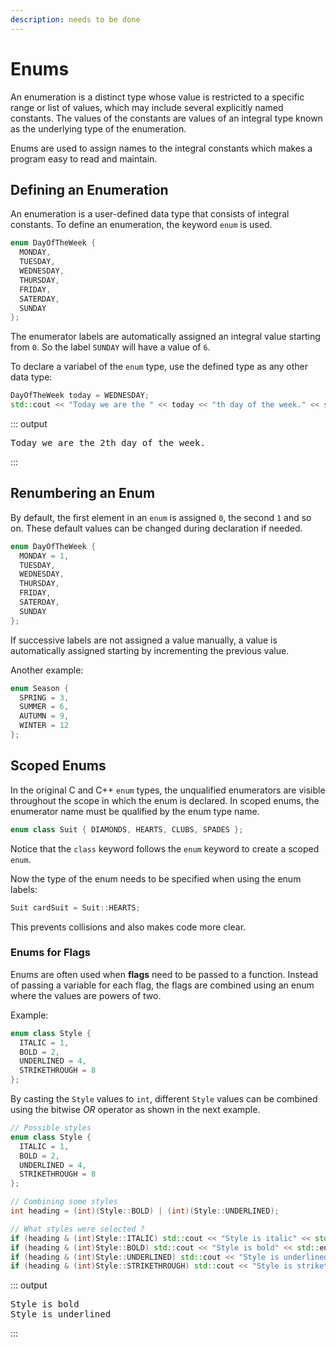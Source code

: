 ```yaml
---
description: needs to be done
---
```


# Enums

An enumeration is a distinct type whose value is restricted to a specific range or list of values, which may include several explicitly named constants. The values of the constants are values of an integral type known as the underlying type of the enumeration.

Enums are used to assign names to the integral constants which makes a program easy to read and maintain.

## Defining an Enumeration

An enumeration is a user-defined data type that consists of integral constants. To define an enumeration, the keyword `enum` is used.

```cpp
enum DayOfTheWeek {
  MONDAY,
  TUESDAY,
  WEDNESDAY,
  THURSDAY,
  FRIDAY,
  SATERDAY,
  SUNDAY
};
```

The enumerator labels are automatically assigned an integral value starting from `0`. So the label `SUNDAY` will have a value of `6`.

To declare a variabel of the `enum` type, use the defined type as any other data type:

```c++
DayOfTheWeek today = WEDNESDAY;
std::cout << "Today we are the " << today << "th day of the week." << std::endl;
```

::: output
<pre>
Today we are the 2th day of the week.
</pre>
:::

## Renumbering an Enum

By default, the first element in an `enum` is assigned `0`, the second `1` and so on. These default values can be changed during declaration if needed.

```cpp
enum DayOfTheWeek {
  MONDAY = 1,
  TUESDAY,
  WEDNESDAY,
  THURSDAY,
  FRIDAY,
  SATERDAY,
  SUNDAY
};
```

If successive labels are not assigned a value manually, a value is automatically assigned starting by incrementing the previous value.

Another example:

```cpp
enum Season {
  SPRING = 3,
  SUMMER = 6,
  AUTUMN = 9,
  WINTER = 12
};
```

## Scoped Enums

In the original C and C++ `enum` types, the unqualified enumerators are visible throughout the scope in which the enum is declared. In scoped enums, the enumerator name must be qualified by the enum type name.

```cpp
enum class Suit { DIAMONDS, HEARTS, CLUBS, SPADES };
```

Notice that the `class` keyword follows the `enum` keyword to create a scoped `enum`.

Now the type of the enum needs to be specified when using the enum labels:

```cpp
Suit cardSuit = Suit::HEARTS;
```

This prevents collisions and also makes code more clear.

### Enums for Flags

Enums are often used when **flags** need to be passed to a function. Instead of passing a variable for each flag, the flags are combined using an enum where the values are powers of two.

Example:

```cpp
enum class Style {
  ITALIC = 1,
  BOLD = 2,
  UNDERLINED = 4,
  STRIKETHROUGH = 8
};
```

By casting the `Style` values to `int`, different `Style` values can be combined using the bitwise *OR* operator as shown in the next example.

```cpp
// Possible styles
enum class Style {
  ITALIC = 1,
  BOLD = 2,
  UNDERLINED = 4,
  STRIKETHROUGH = 8
};

// Combining some styles
int heading = (int)(Style::BOLD) | (int)(Style::UNDERLINED);

// What styles were selected ?
if (heading & (int)Style::ITALIC) std::cout << "Style is italic" << std::endl;
if (heading & (int)Style::BOLD) std::cout << "Style is bold" << std::endl;
if (heading & (int)Style::UNDERLINED) std::cout << "Style is underlined" << std::endl;
if (heading & (int)Style::STRIKETHROUGH) std::cout << "Style is strikethrough" << std::endl;
```

::: output
<pre>
Style is bold
Style is underlined
</pre>
:::
